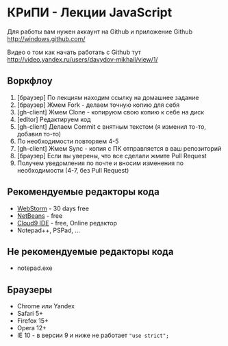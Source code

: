 # КРиПИ - Лекции JavaScript

Для работы вам нужен аккаунт на Github и приложение Github http://windows.github.com/

Видео о том как начать работать с Github тут http://video.yandex.ru/users/davydov-mikhail/view/1/

## Воркфлоу

  1. [браузер] По лекциям находим ссылку на домашнее задание
  2. [браузер] Жмем Fork - делаем точную копию для себя
  3. [gh-client] Жмем Clone - копируюм свою копию к себе на диск
  4. [editor] Редактируем код
  5. [gh-client] Делаем Commit с внятным текстом (я изменил то-то, добавил то-то)
  6. По необходимости повторяем 4-5
  7. [gh-client] Жмем Sync - копия с ПК отправляется в ваш репозиторий
  8. [браузер] Если вы уверены, что все сделали жмите Pull Request
  9. Получем уведомления по почте и вносим изменения по необходимости (4-7, без Pull Request)

## Рекомендуемые редакторы кода

  * [WebStorm](http://www.jetbrains.com/webstorm/) - 30 days free
  * [NetBeans](http://netbeans.org/) - free
  * [Cloud9 IDE](https://c9.io/) - free, Online редактор
  * Notepad++, PSPad, ...

## Не рекомендуемые редакторы кода

  * notepad.exe

## Браузеры

  * Chrome или Yandex
  * Safari 5+
  * Firefox 15+
  * Opera 12+
  * IE 10 - в версии 9 и ниже не работает `"use strict";`